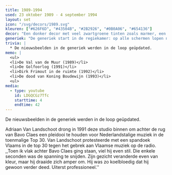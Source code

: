 ```yaml
---
title: 1989-1994
used: 23 oktober 1989 - 4 september 1994
layout: set
icon: "/svg/decors/1989.svg"
kleuren: ["#626F6D", "#43504B", "#2B2926", "#0B0A06", "#654136"]
decor: "Een donker decor met veel zwartgroene tinten zoals marmer, een grijze desk met in het midden een ebbenhouten ronde,  een zwarte telefoon en een pikzwarte computer brengt een intiemere stijl."
generiek: "De generiek start in de regiekamer: op alle schermen lopen nieuwsbeelden binnen. Centraal zweeft een televisietoestel die steeds moderner wordt. Het eindigt in een aankondiging van 'Journaal'."
trivia: |
  * De nieuwsbeelden in de generiek werden in de loop geüpdated.
memo: |
  <ul>
  <li>De Val van de Muur (1989)</li>
  <li>De Golfoorlog (1991)</li>
  <li>Dirk Frimout in de ruimte (1992)</li>
  <li>De dood van Koning Boudewijn (1993)</li>
  <ul>
media:
  - type: youtube
    id: LDGQCGz7Tfc
    starttime: 4
    endtime: 42
---
```


De nieuwsbeelden in de generiek werden in de loop geüpdated.

<div class="alt">
<div class="grid grid-pad">
Adriaan Van Landschoot drong in 1991 deze studio binnen om achter de rug van Bavo Claes een pleidooi te houden voor Nederlandstalige muziek in de toenmalige Top 30. Van Landschoot protesteerde met een spandoek Vlaams in de top 30 tegen het gebrek aan Vlaamse muziek op de radio. ,,Toen ik vlak achter Bavo Claes ging staan, viel hij even stil. Die enkele seconden was de spanning te snijden. Zijn gezicht veranderde even van kleur, maar hij draaide zich amper om. Hij was zo koelbloedig dat hij gewoon verder deed. Uiterst professioneel.''
</div>
</div>
